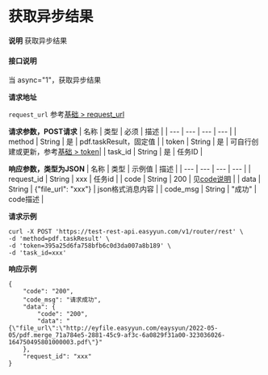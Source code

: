 # 获取异步结果

**说明**
获取异步结果


#### 接口说明
当 async="1"，获取异步结果

**请求地址**

`request_url` 参考[基础 > request_url](/api/base.html#request-url)

**请求参数，POST请求**
| 名称 | 类型 | 必须 | 描述 |
| --- | --- | --- | --- |
| method | String | 是 | pdf.taskResult，固定值 |
| token | String | 是 | 可自行创建或更新，参考[基础 > token](/api/base.html#token)|
| task_id | String | 是 | 任务ID |



**响应参数，类型为JSON**
| 名称 | 类型 | 示例值 | 描述 |
| --- | --- | --- | --- |
| request_id | String | xxx | 任务id |
| code | String | 200 | 见[code说明](/api/code.html) |
| data | String | {"file_url": "xxx"} | json格式消息内容 |
| code_msg | String | "成功" | code描述 |

**请求示例**
```shell
curl -X POST 'https://test-rest-api.easyyun.com/v1/router/rest' \
-d 'method=pdf.taskResult' \
-d 'token=395a25d6fa758bfb6c0d3da007a8b189' \
-d 'task_id=xxx'
```

**响应示例**
```shell
{
	"code": "200",
	"code_msg": "请求成功",
	"data": {
		"code": "200",
		"data": "{\"file_url\":\"http://eyfile.easyyun.com/eaysyun/2022-05-05/pdf.merge_71a784e5-2881-45c9-af3c-6a0829f31a00-323036026-164750495801000003.pdf\"}"
	},
	"request_id": "xxx"
}
```
